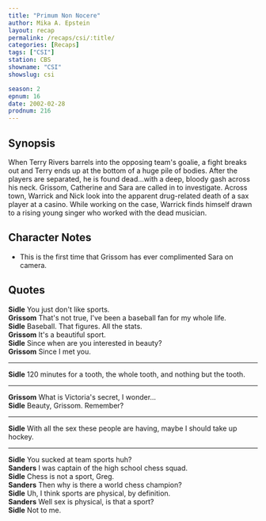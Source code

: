 ```yaml
---
title: "Primum Non Nocere"
author: Mika A. Epstein
layout: recap
permalink: /recaps/csi/:title/
categories: [Recaps]
tags: ["CSI"]
station: CBS
showname: "CSI"
showslug: csi

season: 2
epnum: 16  
date: 2002-02-28
prodnum: 216  
---
```


## Synopsis

When Terry Rivers barrels into the opposing team's goalie, a fight breaks out and Terry ends up at the bottom of a huge pile of bodies. After the players are separated, he is found dead...with a deep, bloody gash across his neck. Grissom, Catherine and Sara are called in to investigate. Across town, Warrick and Nick look into the apparent drug-related death of a sax player at a casino. While working on the case, Warrick finds himself drawn to a rising young singer who worked with the dead musician.

## Character Notes

* This is the first time that Grissom has ever complimented Sara on camera.

## Quotes

**Sidle** You just don't like sports.  
**Grissom** That's not true, I've been a baseball fan for my whole life.  
**Sidle** Baseball. That figures. All the stats.  
**Grissom** It's a beautiful sport.  
**Sidle** Since when are you interested in beauty?  
**Grissom** Since I met you.  

- - -

**Sidle** 120 minutes for a tooth, the whole tooth, and nothing but the tooth.
  

- - -

**Grissom** What is Victoria's secret, I wonder...  
**Sidle** Beauty, Grissom. Remember?  

- - -

**Sidle** With all the sex these people are having, maybe I should take up hockey.
  

- - -

**Sidle** You sucked at team sports huh?  
**Sanders** I was captain of the high school chess squad.  
**Sidle** Chess is not a sport, Greg.  
**Sanders** Then why is there a world chess champion?  
**Sidle** Uh, I think sports are physical, by definition.  
**Sanders** Well sex is physical, is that a sport?  
**Sidle** Not to me.

